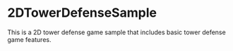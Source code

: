 # 2DTowerDefenseSample

This is a 2D tower defense game sample that includes basic tower defense game features.
